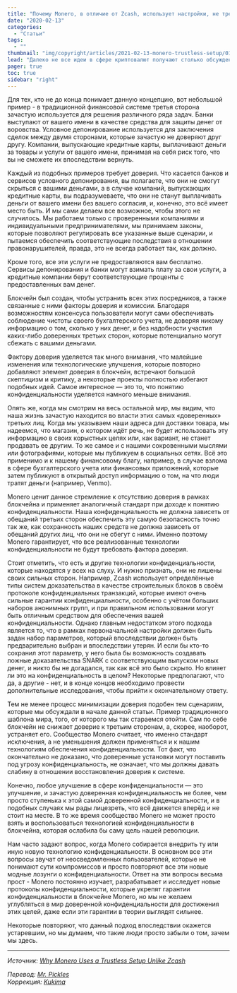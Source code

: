 ```yaml
---
title: "Почему Monero, в отличие от Zcash, использует настройки, не требующие доверия"
date: "2020-02-13"
categories:
  - "Статьи"
tags:
  - ""
thumbnail: "img/copyright/articles/2021-02-13-monero-trustless-setup/01.jpg"
lead: "Далеко не все идеи в сфере криптовалют получают столько обсуждения и внимания, как концепции доверия, и не без оснований. В конце концов, весь смысл блокчейна заключается в устранении доверия к третьим сторонам или лицам."
pager: true
toc: true
sidebar: "right"
---
```


Для тех, кто не до конца понимает данную концепцию, вот небольшой пример - в традиционной финансовой системе третья сторона зачастую используется для решения различного ряда задач. Банки выступают от вашего имени в качестве средства для защиты денег от воровства. Условное депонирование используется для заключения сделок между двумя сторонами, которые зачастую не доверяют друг другу. Компании, выпускающие кредитные карты, выплачивают деньги за товары и услуги от вашего имени, принимая на себя риск того, что вы не сможете их впоследствии вернуть.

Каждый из подобных примеров требует доверия. Что касается банков и сервисов условного депонирования, вы полагаете, что они не смогут скрыться с вашими деньгами, а в случае компаний, выпускающих кредитные карты, вы подразумеваете, что они не станут выплачивать деньги от вашего имени без вашего согласия, и, конечно, это всё имеет место быть. И мы сами делаем все возможное, чтобы этого не случилось. Мы работаем только с проверенными компаниями и индивидуальными предпринимателями, мы принимаем законы, которые позволяют регулировать все указанные выше сценарии, и пытаемся обеспечить соответствующие последствия в отношении правонарушителей, правда, это не всегда работает так, как должно.

Кроме того, все эти услуги не предоставляются вам бесплатно. Сервисы депонирования и банки могут взимать плату за свои услуги, а кредитные компании берут соответствующие проценты с предоставленных вам денег.

Блокчейн был создан, чтобы устранить всех этих посредников, а также связанные с ними факторы доверия и комиссии. Благодаря возможностям консенсуса пользователи могут сами обеспечивать соблюдение чистоты своего бухгалтерского учета, не доверяя никому информацию о том, сколько у них денег, и без надобности участия каких-либо доверенных третьих сторон, которые потенциально могут сбежать с вашими деньгами.

Фактору доверия уделяется так много внимания, что малейшие изменения или технологические улучшения, которые повторно добавляют элемент доверия в блокчейн, встречают большой скептицизм и критику, а некоторые проекты полностью избегают подобных идей. Самое интересное — это то, что понятию конфиденциальности уделяется намного меньше внимания.

Опять же, когда мы смотрим на весь остальной мир, мы видим, что наша жизнь зачастую находится во власти этих самых «доверенных» третьих лиц. Когда мы указываем наши адреса для доставки товара, мы надеемся, что магазин, о котором идёт речь, не будет использовать эту информацию в своих корыстных целях или, как вариант, не станет продавать ее другим. То же самое и с нашими сокровенными мыслями или фотографиями, которые мы публикуем в социальных сетях. Всё это применимо и к нашему финансовому благу, например, в случае взлома в сфере бухгалтерского учета или финансовых приложений, которые затем публикуют в открытый доступ информацию о том, на что люди тратят деньги (например, Venmo).

Monero ценит данное стремление к отсутствию доверия в рамках блокчейна и применяет аналогичный стандарт при доходе к понятию конфиденциальности. Наша конфиденциальность не должна зависеть от обещаний третьих сторон обеспечить эту самую безопасность точно так же, как сохранность наших средств не должна зависеть от обещаний других лиц, что они не сбегут с ними. Именно поэтому Monero гарантирует, что все реализованные технологии конфиденциальности не будут требовать фактора доверия.

Стоит отметить, что есть и другие технологии конфиденциальности, которые находятся у всех на слуху. И нужно признать, они не лишены своих сильных сторон. Например, Zcash использует определённые типы систем доказательства в качестве строительных блоков в своём протоколе конфиденциальных транзакций, которые имеют очень сильные гарантии конфиденциальности, особенно с учётом больших наборов анонимных групп, и при правильном использовании могут быть отличным средством для обеспечения вашей конфиденциальности. Однако главным недостатком этого подхода является то, что в рамках первоначальной настройки должен быть задан набор параметров, который впоследствии должен быть предварительно выбран и впоследствии утерян. И если бы кто-то сохранил этот параметр, у него была бы возможность создавать ложные доказательства SNARK с соответствующим выпуском новых денег, и никто бы не догадался, так как всё это было скрыто. Но влияет ли это на конфиденциальность в целом? Некоторые предполагают, что да, а другие - нет, и в конце концов необходимо провести дополнительные исследования, чтобы прийти к окончательному ответу.

Тем не менее процесс минимизации доверия подобен тем сценариям, которые мы обсуждали в начале данной статьи. Пример традиционного шаблона мира, того, от которого мы так стараемся отойти. Сам по себе блокчейн не снижает доверие к третьим сторонам, а, скорее, наоборот, устраняет его. Сообщество Monero считает, что именно стандарт исключения, а не уменьшения должен применяться и к нашим технологиям обеспечения конфиденциальности. Тот факт, что окончательно не доказано, что доверенные установки могут поставить под угрозу конфиденциальность, не означает, что мы должны давать слабину в отношении восстановления доверия к системе.

Конечно, любое улучшение в сфере конфиденциальности — это улучшение, и зачастую доверенная конфиденциальность не более, чем просто ступенька к этой самой доверенной конфиденциальности, и в подобных случаях мы рады лицезреть, что всё движется вперёд и не стоит на месте. В то же время сообщество Monero не может просто взять и воспользоваться технологией конфиденциальности в блокчейна, которая ослабила бы саму цель нашей революции.

Нам часто задают вопрос, когда Monero собирается внедрить ту или иную новую технологию конфиденциальности. В основном все эти вопросы звучат от неосведомленных пользователей, которые не понимают сути компромиссов и просто повторяют все эти новые модные лозунги о конфиденциальности. Ответ на эти вопросы весьма прост - Monero постоянно изучает, разрабатывает и исследует новые протоколы конфиденциальности, которые укрепят гарантии конфиденциальности в блокчейне Monero, но мы не желаем углубляться в мир доверенной конфиденциальности для достижения этих целей, даже если эти гарантии в теории выглядят сильнее.

Некоторые повторяют, что данный подход впоследствии окажется устаревшим, но мы думаем, что такие люди просто забыли о том, зачем мы здесь.

---

_Источник: [Why Monero Uses a Trustless Setup Unlike Zcash](https://localmonero.co/knowledge/monero-trustless-setup)_

_Перевод: [Mr. Pickles](https://t.me/v1docq47)_  
_Коррекция: [Kukima](https://t.me/Kukima)_
